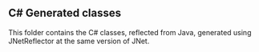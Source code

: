 ## C# Generated classes

This folder contains the C# classes, reflected from Java, generated using JNetReflector at the same version of JNet.

